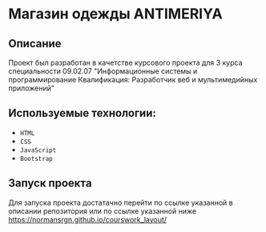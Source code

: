 # Магазин одежды ANTIMERIYA

## Описание

Проект был разработан в качетстве курсового проекта для 3 курса специальности 09.02.07 "Информационные системы и программирование Квалификация: Разработчик веб и мультимедийных приложений"

## Используемые технологии:

* `HTML`
* `CSS`
* `JavaScript`
* `Bootstrap`

## Запуск проекта 

Для запуска проекта достатачно перейти по ссылке указанной в описании репозитория или по ссылке указанной ниже <br> https://normansrgn.github.io/courswork_layout/

